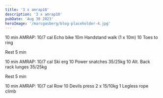 ```yaml
---
title: '3 x amrap10'
description: '3 x amrap10'
pubDate: 'Aug 30 2023'
heroImage: '/marcgasberg/blog-placeholder-4.jpg'
---
```

10 min AMRAP:
10/7 cal Echo bike 
10m Handstand walk (1 x 10m)
10 Toes to ring

Rest 5 min 

10 min AMRAP: 
10/7 cal Ski erg
10 Power snatches 35/25kg
10 Alt. Back rack lunges 35/25kg 

Rest 5 min 

10 min AMRAP:
10/7 cal Row 
10 Devils press 2 x 15/10kg 
1 Legless rope climb

